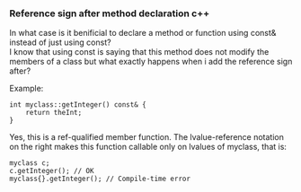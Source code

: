 ### Reference sign after method declaration c++

In what case is it benificial to declare a method or function using const& instead of just using const?<br/>
I know that using const is saying that this method does not modify the members of a class but what exactly happens when i add the reference sign after?

Example:

    int myclass::getInteger() const& {
        return theInt;
    }

Yes, this is a ref-qualified member function. The lvalue-reference notation on the right makes this function callable only on lvalues of myclass, that is:

    myclass c;
    c.getInteger(); // OK
    myclass{}.getInteger(); // Compile-time error
